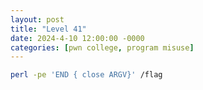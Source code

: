 ```yaml
---
layout: post
title: "Level 41"
date: 2024-4-10 12:00:00 -0000
categories: [pwn college, program misuse]
---
```


```bash
perl -pe 'END { close ARGV}' /flag
```